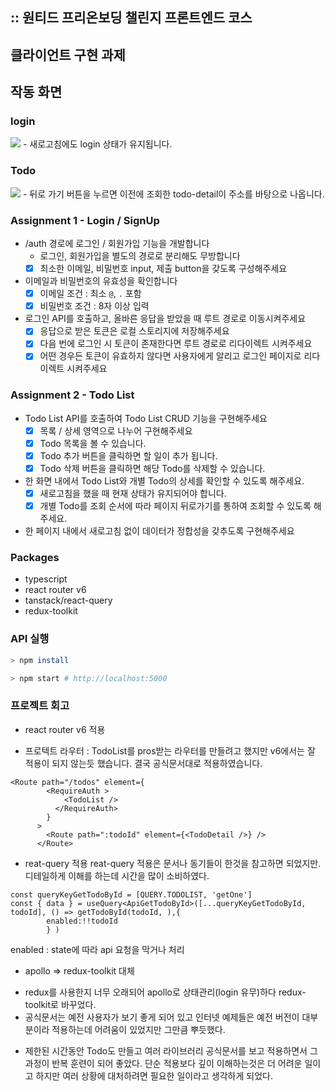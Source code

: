 ## :: 원티드 프리온보딩 챌린지 프론트엔드 코스 

## 클라이언트 구현 과제 

## 작동 화면
### login
<img src="https://user-images.githubusercontent.com/53177533/185739821-c8e3371a-8324-486e-9c7e-d18fa0823b96.gif">
 - 새로고침에도 login 상태가 유지됩니다.

### Todo 
<img src="https://user-images.githubusercontent.com/53177533/185739832-16fb7d1a-fb69-4f7d-9f3d-7844fb7b7885.gif">
 - 뒤로 가기 버튼을 누르면 이전에 조회한 todo-detail이 주소를 바탕으로 나옵니다.

### Assignment 1 - Login / SignUp

- /auth 경로에 로그인 / 회원가입 기능을 개발합니다
  - 로그인, 회원가입을 별도의 경로로 분리해도 무방합니다
  - [x] 최소한 이메일, 비밀번호 input, 제출 button을 갖도록 구성해주세요
- 이메일과 비밀번호의 유효성을 확인합니다
  - [x] 이메일 조건 : 최소 `@`, `.` 포함
  - [x] 비밀번호 조건 : 8자 이상 입력
- 로그인 API를 호출하고, 올바른 응답을 받았을 때 루트 경로로 이동시켜주세요
  - [x] 응답으로 받은 토큰은 로컬 스토리지에 저장해주세요
  - [x] 다음 번에 로그인 시 토큰이 존재한다면 루트 경로로 리다이렉트 시켜주세요
  - [x] 어떤 경우든 토큰이 유효하지 않다면 사용자에게 알리고 로그인 페이지로 리다이렉트 시켜주세요

### Assignment 2 - Todo List

- Todo List API를 호출하여 Todo List CRUD 기능을 구현해주세요
  - [x] 목록 / 상세 영역으로 나누어 구현해주세요
  - [x] Todo 목록을 볼 수 있습니다.
  - [x] Todo 추가 버튼을 클릭하면 할 일이 추가 됩니다.
  - [x] Todo 삭제 버튼을 클릭하면 해당 Todo를 삭제할 수 있습니다.
- 한 화면 내에서 Todo List와 개별 Todo의 상세를 확인할 수 있도록 해주세요.
  - [x] 새로고침을 했을 때 현재 상태가 유지되어야 합니다.
  - [x] 개별 Todo를 조회 순서에 따라 페이지 뒤로가기를 통하여 조회할 수 있도록 해주세요.
- 한 페이지 내에서 새로고침 없이 데이터가 정합성을 갖추도록 구현해주세요



### Packages

* typescript
* react router v6
* tanstack/react-query
* redux-toolkit


### API 실행

```bash
> npm install

> npm start # http://localhost:5000
```

### 프로젝트 회고

* react router v6 적용 
 - 프로텍트 라우터 : TodoList를 pros받는 라우터를 만들려고 했지만 v6에서는 잘 적용이 되지 않는듯 했습니다. 결국 공식문서대로 적용하였습니다. 
```
<Route path="/todos" element={
        <RequireAuth >
            <TodoList />
          </RequireAuth>
        }
      >
        <Route path=":todoId" element={<TodoDetail />} />
      </Route>
```

* reat-query 적용 
reat-query 적용은 문서나 동기들이 한것을 참고하면 되었지만. 디테일하게 이해를 하는데 시간을 많이 소비하였다.
```
const queryKeyGetTodoById = [QUERY.TODOLIST, 'getOne']
const { data } = useQuery<ApiGetTodoById>([...queryKeyGetTodoById, todoId], () => getTodoById(todoId, ),{
        enabled:!!todoId
        } )
```
enabled : state에 따라 api 요청을 막거나 처리

* apollo => redux-toolkit 대체
 - redux를 사용한지 너무 오래되어 apollo로 상태관리(login 유무)하다 redux-toolkit로 바꾸었다.
 - 공식문서는 예전 사용자가 보기 좋게 되어 있고 인터넷 예제들은 예전 버전이 대부분이라 적용하는데 어려움이 있었지만 그만큼 뿌듯했다.
 
* 제한된 시간동안 Todo도 만들고 여러 라이브러리 공식문서를 보고 적용하면서 그 과정이 반복 훈련이 되어 좋았다. 단순 적용보다 깊이 이해하는것은 더 어려운 일이고 하지만 여러 상황에 대처하려면 필요한 일이라고 생각하게 되었다.
